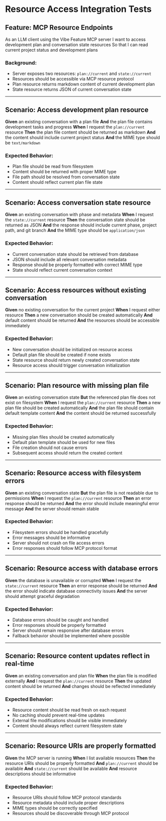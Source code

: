 # Resource Access Integration Tests

## Feature: MCP Resource Endpoints

As an LLM client using the Vibe Feature MCP server
I want to access development plan and conversation state resources
So that I can read current project status and development plans

### Background:
- Server exposes two resources: `plan://current` and `state://current`
- Resources should be accessible via MCP resource protocol
- Plan resource returns markdown content of current development plan
- State resource returns JSON of current conversation state

---

## Scenario: Access development plan resource

**Given** an existing conversation with a plan file
**And** the plan file contains development tasks and progress
**When** I request the `plan://current` resource
**Then** the plan file content should be returned as markdown
**And** the content should include current project status
**And** the MIME type should be `text/markdown`

### Expected Behavior:
- Plan file should be read from filesystem
- Content should be returned with proper MIME type
- File path should be resolved from conversation state
- Content should reflect current plan file state

---

## Scenario: Access conversation state resource

**Given** an existing conversation with phase and metadata
**When** I request the `state://current` resource
**Then** the conversation state should be returned as JSON
**And** the response should include current phase, project path, and git branch
**And** the MIME type should be `application/json`

### Expected Behavior:
- Current conversation state should be retrieved from database
- JSON should include all relevant conversation metadata
- Response should be properly formatted with correct MIME type
- State should reflect current conversation context

---

## Scenario: Access resources without existing conversation

**Given** no existing conversation for the current project
**When** I request either resource
**Then** a new conversation should be created automatically
**And** default content should be returned
**And** the resources should be accessible immediately

### Expected Behavior:
- New conversation should be initialized on resource access
- Default plan file should be created if none exists
- State resource should return newly created conversation state
- Resource access should trigger conversation initialization

---

## Scenario: Plan resource with missing plan file

**Given** an existing conversation state
**But** the referenced plan file does not exist on filesystem
**When** I request the `plan://current` resource
**Then** a new plan file should be created automatically
**And** the plan file should contain default template content
**And** the content should be returned successfully

### Expected Behavior:
- Missing plan files should be created automatically
- Default plan template should be used for new files
- File creation should not cause errors
- Subsequent access should return the created content

---

## Scenario: Resource access with filesystem errors

**Given** an existing conversation state
**But** the plan file is not readable due to permissions
**When** I request the `plan://current` resource
**Then** an error response should be returned
**And** the error should include meaningful error message
**And** the server should remain stable

### Expected Behavior:
- Filesystem errors should be handled gracefully
- Error messages should be informative
- Server should not crash on file access errors
- Error responses should follow MCP protocol format

---

## Scenario: Resource access with database errors

**Given** the database is unavailable or corrupted
**When** I request the `state://current` resource
**Then** an error response should be returned
**And** the error should indicate database connectivity issues
**And** the server should attempt graceful degradation

### Expected Behavior:
- Database errors should be caught and handled
- Error responses should be properly formatted
- Server should remain responsive after database errors
- Fallback behavior should be implemented where possible

---

## Scenario: Resource content updates reflect in real-time

**Given** an existing conversation and plan file
**When** the plan file is modified externally
**And** I request the `plan://current` resource
**Then** the updated content should be returned
**And** changes should be reflected immediately

### Expected Behavior:
- Resource content should be read fresh on each request
- No caching should prevent real-time updates
- External file modifications should be visible immediately
- Content should always reflect current filesystem state

---

## Scenario: Resource URIs are properly formatted

**Given** the MCP server is running
**When** I list available resources
**Then** the resource URIs should be properly formatted
**And** `plan://current` should be available
**And** `state://current` should be available
**And** resource descriptions should be informative

### Expected Behavior:
- Resource URIs should follow MCP protocol standards
- Resource metadata should include proper descriptions
- MIME types should be correctly specified
- Resources should be discoverable through MCP protocol
